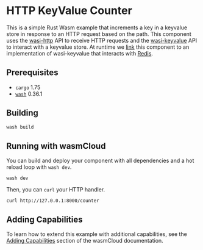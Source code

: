 # HTTP KeyValue Counter

This is a simple Rust Wasm example that increments a key in a keyvalue store in response to an HTTP request based on the path. This component uses the [wasi-http](https://github.com/WebAssembly/wasi-http) API to receive HTTP requests and the [wasi-keyvalue](https://github.com/WebAssembly/wasi-keyvalue) API to interact with a keyvalue store. At runtime we [link](https://wasmcloud.com/docs/concepts/linking-components) this component to an implementation of wasi-keyvalue that interacts with [Redis](https://redis.io/).

## Prerequisites

- `cargo` 1.75
- [`wash`](https://wasmcloud.com/docs/installation) 0.36.1

## Building

```bash
wash build
```

## Running with wasmCloud

You can build and deploy your component with all dependencies and a hot reload loop with `wash dev`.

```shell
wash dev
```

Then, you can `curl` your HTTP handler.

```shell
curl http://127.0.0.1:8000/counter
```

## Adding Capabilities

To learn how to extend this example with additional capabilities, see the [Adding Capabilities](https://wasmcloud.com/docs/tour/adding-capabilities?lang=rust) section of the wasmCloud documentation.
